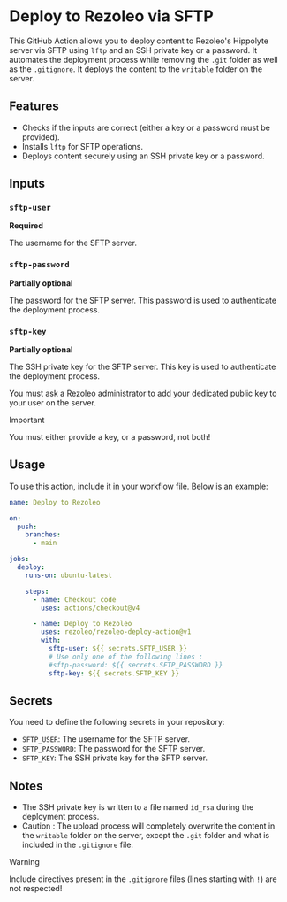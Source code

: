 # Deploy to Rezoleo via SFTP

This GitHub Action allows you to deploy content to Rezoleo's Hippolyte server via SFTP using `lftp` and an SSH private key or a password. It automates the deployment process while removing the `.git` folder as well as the `.gitignore`. It deploys the content to the `writable` folder on the server.

## Features
- Checks if the inputs are correct (either a key or a password must be provided).
- Installs `lftp` for SFTP operations.
- Deploys content securely using an SSH private key or a password.

## Inputs

### `sftp-user`
**Required**

The username for the SFTP server.

### `sftp-password`
**Partially optional**

The password for the SFTP server. This password is used to authenticate the deployment process.

### `sftp-key`
**Partially optional**

The SSH private key for the SFTP server. This key is used to authenticate the deployment process.

You must ask a Rezoleo administrator to add your dedicated public key to your user on the server.

> [!IMPORTANT] 
> You must either provide a key, or a password, not both!

## Usage

To use this action, include it in your workflow file. Below is an example:

```yaml
name: Deploy to Rezoleo

on:
  push:
    branches:
      - main

jobs:
  deploy:
    runs-on: ubuntu-latest

    steps:
      - name: Checkout code
        uses: actions/checkout@v4

      - name: Deploy to Rezoleo
        uses: rezoleo/rezoleo-deploy-action@v1
        with:
          sftp-user: ${{ secrets.SFTP_USER }}
          # Use only one of the following lines :
          #sftp-password: ${{ secrets.SFTP_PASSWORD }}
          sftp-key: ${{ secrets.SFTP_KEY }}
```

## Secrets

You need to define the following secrets in your repository:

- `SFTP_USER`: The username for the SFTP server.
- `SFTP_PASSWORD`: The password for the SFTP server.
- `SFTP_KEY`: The SSH private key for the SFTP server.

## Notes

- The SSH private key is written to a file named `id_rsa` during the deployment process.
- Caution : The upload process will completely overwrite the content in the `writable` folder on the server, except the `.git` folder and what is included in the `.gitignore` file.

> [!WARNING] 
> Include directives present in the `.gitignore` files (lines starting with `!`) are not respected!
